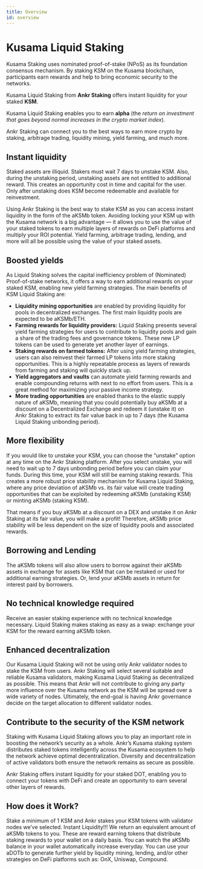 ```yaml
---
title: Overview
id: overview
---
```


# Kusama Liquid Staking

Kusama Staking uses nominated proof-of-stake (NPoS) as its foundation consensus mechanism. By staking KSM on the Kusama blockchain, participants earn rewards and help to bring economic security to the networks. 

Kusama Liquid Staking from **Ankr Staking** offers instant liquidity for your staked **KSM**.

Kusama Liquid Staking enables you to earn **alpha** (the _return on investment that goes beyond normal increases in the crypto market index_).

Ankr Staking can connect you to the best ways to earn more crypto by staking, arbitrage trading, liquidity mining, yield farming, and much more.

## Instant liquidity

Staked assets are illiquid. Stakers must wait 7 days to unstake KSM. Also, during the unstaking period, unstaking assets are not entitled to additional reward. This creates an opportunity cost in time and capital for the user. Only after unstaking does KSM become redeemable and available for reinvestment. 

Using Ankr Staking is the best way to stake KSM as you can access instant liquidity in the form of the aKSMb token. Avoiding locking your KSM up with the Kusama network is a big advantage — it allows you to use the value of your staked tokens to earn multiple layers of rewards on DeFi platforms and multiply your ROI potential. Yield farming, arbitrage trading, lending, and more will all be possible using the value of your staked assets.

## Boosted yields

As Liquid Staking solves the capital inefficiency problem of (Nominated) Proof-of-stake networks, it offers a way to earn additional rewards on your staked KSM, enabling new yield farming strategies. The main benefits of KSM Liquid Staking are:

* **Liquidity mining opportunities** are enabled by providing liquidity for pools in decentralized exchanges. The first main liquidity pools are expected to be aKSMb/ETH.
* **Farming rewards for liquidity providers:** Liquid Staking presents several yield farming strategies for users to contribute to liquidity pools and gain a share of the trading fees and governance tokens. These new LP tokens can be used to generate yet another layer of earnings.
* **Staking rewards on farmed tokens:** After using yield farming strategies, users can also reinvest their farmed LP tokens into more staking opportunities. This is a highly repeatable process as layers of rewards from farming and staking will quickly stack up.
* **Yield aggregators and vaults** can automate yield farming rewards and enable compounding returns with next to no effort from users. This is a great method for maximizing your passive income strategy.
* **More trading opportunities** are enabled thanks to the elastic supply nature of aKSMb, meaning that you could potentially buy aKSMb at a discount on a Decentralized Exchange and redeem it (unstake it) on Ankr Staking to extract its fair value back in up to 7 days (the Kusama Liquid Staking unbonding period).

## More flexibility

If you would like to unstake your KSM, you can choose the “unstake” option at any time on the Ankr Staking platform. After you select unstake, you will need to wait up to 7 days unbonding period before you can claim your funds. During this time, your KSM will still be earning staking rewards. This creates a more robust price stability mechanism for Kusama Liquid Staking, where any price deviation of aKSMb vs. its fair value will create trading opportunities that can be exploited by redeeming aKSMb (unstaking KSM) or minting aKSMb (staking KSM).

That means if you buy aKSMb at a discount on a DEX and unstake it on Ankr Staking at its fair value, you will make a profit! Therefore, aKSMb price stability will be less dependent on the size of liquidity pools and associated rewards.

## Borrowing and Lending

The aKSMb tokens will also allow users to borrow against their aKSMb assets in exchange for assets like KSM that can be restaked or used for additional earning strategies. Or, lend your aKSMb assets in return for interest paid by borrowers.

## No technical knowledge required

Receive an easier staking experience with no technical knowledge necessary. Liquid Staking makes staking as easy as a swap: exchange your KSM for the reward earning aKSMb token.

## Enhanced decentralization

Our Kusama Liquid Staking will not be using only Ankr validator nodes to stake the KSM from users. Ankr Staking will select several suitable and reliable Kusama validators, making Kusama Liquid Staking as decentralized as possible. This means that Ankr will not contribute to giving any party more influence over the Kusama network as the KSM will be spread over a wide variety of nodes. Ultimately, the end-goal is having Ankr governance decide on the target allocation to different validator nodes.

## Contribute to the security of the KSM network

Staking with Kusama Liquid Staking allows you to play an important role in boosting the network’s security as a whole. Ankr’s Kusama staking system distributes staked tokens intelligently across the Kusama ecosystem to help the network achieve optimal decentralization. Diversity and decentralization of active validators both ensure the network remains as secure as possible.

Ankr Staking offers instant liquidity for your staked DOT, enabling you to connect your tokens with DeFi and create an opportunity to earn several other layers of rewards.

## How does it Work?
Stake a minimum of 1 KSM and Ankr stakes your KSM tokens with validator nodes we’ve selected.
Instant Liquidity!!! We return an equivalent amount of aKSMb tokens to you. These are reward earning tokens that distribute staking rewards to your wallet on a daily basis. You can watch the aKSMb balance in your wallet automatically increase everyday.
You can use your aDOTb to generate further yield by liquidity mining, lending, and/or other strategies on DeFi platforms such as:
OnX, Uniswap, Compound.